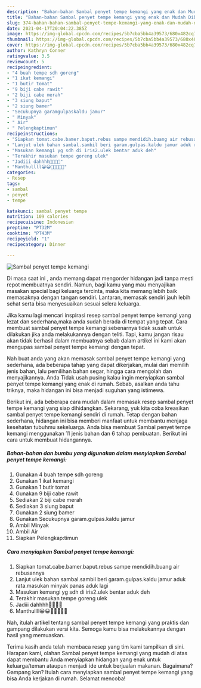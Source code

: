 ```yaml
---
description: "Bahan-bahan Sambal penyet tempe kemangi yang enak dan Mudah Dibuat"
title: "Bahan-bahan Sambal penyet tempe kemangi yang enak dan Mudah Dibuat"
slug: 374-bahan-bahan-sambal-penyet-tempe-kemangi-yang-enak-dan-mudah-dibuat
date: 2021-04-17T20:04:22.385Z
image: https://img-global.cpcdn.com/recipes/5b7cba5bb4a39573/680x482cq70/sambal-penyet-tempe-kemangi-foto-resep-utama.jpg
thumbnail: https://img-global.cpcdn.com/recipes/5b7cba5bb4a39573/680x482cq70/sambal-penyet-tempe-kemangi-foto-resep-utama.jpg
cover: https://img-global.cpcdn.com/recipes/5b7cba5bb4a39573/680x482cq70/sambal-penyet-tempe-kemangi-foto-resep-utama.jpg
author: Kathryn Conner
ratingvalue: 3.5
reviewcount: 5
recipeingredient:
- "4 buah tempe sdh goreng"
- "1 ikat kemangi"
- "1 butir tomat"
- "9 biji cabe rawit"
- "2 biji cabe merah"
- "3 siung baput"
- "2 siung bamer"
- "Secukupnya garamgulpaskaldu jamur"
- " Minyak"
- " Air"
- " Pelengkaptimun"
recipeinstructions:
- "Siapkan tomat.cabe.bamer.baput.rebus sampe mendidih.buang air rebusannya"
- "Lanjut ulek bahan sambal.sambil beri garam.gulpas.kaldu jamur aduk rata.masukan minyak panas aduk lagi"
- "Masukan kemangi yg sdh di iris2.ulek bentar aduk deh"
- "Terakhir masukan tempe goreng ulek"
- "Jadiii dahhhh🤤🤤🤤🤤"
- "Manthullll😀😀🤤🤤🤤🤤🤤"
categories:
- Resep
tags:
- sambal
- penyet
- tempe

katakunci: sambal penyet tempe 
nutrition: 109 calories
recipecuisine: Indonesian
preptime: "PT32M"
cooktime: "PT43M"
recipeyield: "1"
recipecategory: Dinner

---
```



![Sambal penyet tempe kemangi](https://img-global.cpcdn.com/recipes/5b7cba5bb4a39573/680x482cq70/sambal-penyet-tempe-kemangi-foto-resep-utama.jpg)

Di masa  saat ini , anda memang dapat mengorder hidangan jadi tanpa mesti repot membuatnya sendiri. Namun, bagi kamu yang mau menyajikan masakan special bagi keluarga tercinta, maka kita memang lebih baik memasaknya dengan tangan sendiri. Lantaran, memasak sendiri jauh lebih sehat serta bisa menyesuaikan sesuai selera keluarga.

Jika kamu lagi mencari inspirasi resep sambal penyet tempe kemangi yang lezat dan sederhana,maka anda sudah berada di tempat yang tepat. Cara membuat sambal penyet tempe kemangi  sebenarnya tidak susah untuk dilakukan jika anda melakukannya dengan teliti. Tapi, kamu jangan risau akan tidak berhasil dalam membuatnya 
sebab dalam artikel ini kami akan mengupas sambal penyet tempe kemangi dengan tepat.  



Nah buat anda yang akan memasak sambal penyet tempe kemangi yang sederhana, ada beberapa tahap yang dapat dikerjakan, mulai dari memilih jenis bahan, lalu pemilihan bahan segar, hingga cara mengolah dan menyajikannya. Anda Tidak usah pusing kalau ingin menyiapkan sambal penyet tempe kemangi yang enak di rumah. Sebab, asalkan anda  tahu triknya, maka hidangan ini bisa menjadi suguhan yang istimewa.

Berikut ini, ada beberapa cara mudah dalam memasak resep sambal penyet tempe kemangi yang siap dihidangkan. Sekarang, yuk kita coba kreasikan sambal penyet tempe kemangi sendiri di rumah. Tetap dengan bahan sederhana, hidangan ini bisa memberi manfaat untuk membantu menjaga kesehatan tubuhmu sekeluarga. Anda bisa membuat Sambal penyet tempe kemangi menggunakan 11 jenis bahan dan 6 tahap pembuatan. Berikut ini cara untuk membuat hidangannya.

<!--inarticleads1-->

##### Bahan-bahan dan bumbu yang digunakan dalam menyiapkan Sambal penyet tempe kemangi:

1. Gunakan 4 buah tempe sdh goreng
1. Gunakan 1 ikat kemangi
1. Gunakan 1 butir tomat
1. Gunakan 9 biji cabe rawit
1. Sediakan 2 biji cabe merah
1. Sediakan 3 siung baput
1. Gunakan 2 siung bamer
1. Gunakan Secukupnya garam.gulpas.kaldu jamur
1. Ambil  Minyak
1. Ambil  Air
1. Siapkan  Pelengkap:timun




<!--inarticleads2-->

##### Cara menyiapkan Sambal penyet tempe kemangi:

1. Siapkan tomat.cabe.bamer.baput.rebus sampe mendidih.buang air rebusannya
1. Lanjut ulek bahan sambal.sambil beri garam.gulpas.kaldu jamur aduk rata.masukan minyak panas aduk lagi
1. Masukan kemangi yg sdh di iris2.ulek bentar aduk deh
1. Terakhir masukan tempe goreng ulek
1. Jadiii dahhhh🤤🤤🤤🤤
1. Manthullll😀😀🤤🤤🤤🤤🤤




Nah, itulah artikel tentang  sambal penyet tempe kemangi  yang praktis dan gampang dilakukan versi kita. Semoga kamu bisa melakukannya dengan hasil yang memuaskan. 

Terima kasih anda telah membaca resep yang tim kami tampilkan di sini. Harapan kami, olahan  Sambal penyet tempe kemangi yang mudah di atas dapat membantu Anda menyiapkan hidangan yang enak untuk keluarga/teman ataupun menjadi ide untuk berjualan makanan. Bagaimana? Gampang kan? Itulah cara menyiapkan sambal penyet tempe kemangi yang bisa Anda kerjakan di rumah. Selamat mencoba!

